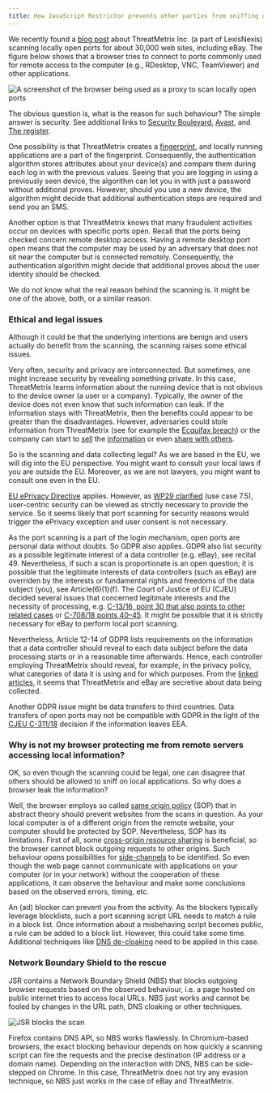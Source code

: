 ```yaml
---
title: How JavaScript Restrictor prevents other parties from sniffing on your local applications?
---
```


We recently found a [blog post](https://blog.nem.ec/2020/05/24/ebay-port-scanning/) about
ThreatMetrix Inc. (a part of LexisNexis) scanning locally open ports for about 30,000 web
sites, including eBay. The figure below shows that a browser tries to connect to ports commonly used for remote access to the computer (e.g., RDesktop, VNC, TeamViewer) and other applications.

![A screenshot of the browser being used as a proxy to scan locally open ports](localportscanning/1_captured_traffic.png)

The obvious question is, what is the reason for such behaviour? The simple answer is security. See
additional links to [Security Boulevard](https://securityboulevard.com/2020/05/is-ebay-port-scanning-your-pc-probably/), [Avast](https://blog.avast.com/why-is-ebay-port-scanning-my-computer-avast), and [The register](https://www.theregister.com/2020/05/26/ebay_port_scans_your_pc/).

One possibility is that ThreatMetrix creates a [fingerprint](https://arxiv.org/pdf/1905.01051.pdf), and locally running
applications are a part of the fingerprint. Consequently, the authentication algorithm stores
attributes about your device(s) and compare them during each log in with the previous values. Seeing
that you are logging in using a previously seen device, the algorithm can let you in with just a
password without additional proves. However, should you use a new device, the algorithm might decide that
additional authentication steps are required and send you an SMS.

Another option is that ThreatMetrix knows that many fraudulent activities occur on
devices with specific ports open. Recall that the ports being checked concern remote desktop
access. Having a remote desktop port open means that the computer may be used by an adversary that does not sit near the computer but is connected remotely. Consequently, the authentication algorithm might decide that additional proves about the user identity should be checked.

We do not know what the real reason behind the scanning is. It might be one of the above, both, or a
similar reason.

### Ethical and legal issues

Although it could be that the underlying intentions are benign and users actually do benefit from
the scanning, the scanning raises some ethical issues.

Very often, security and privacy are interconnected. But sometimes, one might increase security by
revealing something private. In this case, ThreatMetrix learns information about the running device
that is not obvious to the device owner (a user or a company). Typically, the owner of the device
does not even know that such information can leak. If the information
stays with ThreatMetrix, then the benefits could appear to be greater than the disadvantages.
However, adversaries could stole information from ThreatMetrix (see for example the [Ecquifax breach](https://en.wikipedia.org/wiki/2017_Equifax_data_breach)) or the company can start to [sell](https://www.vice.com/en/article/qjdkq7/avast-antivirus-sells-user-browsing-data-investigation) the [information](https://www.pcmag.com/news/the-cost-of-avasts-free-antivirus-companies-can-spy-on-your-clicks) or even [share with others](https://brave.com/rtb-evidence/).

So is the scanning and data collecting legal? As we are based in the EU, we will dig into the EU perspective. You might want to
consult your local laws if you are outside the EU. Moreover, as we are not lawyers, you might want to
consult one even in the EU.

[EU ePrivacy Directive](https://eur-lex.europa.eu/legal-content/EN/ALL/?uri=CELEX:32002L0058) applies. However, as [WP29 clarified](https://ec.europa.eu/justice/article-29/documentation/opinion-recommendation/files/2014/wp224_en.pdf) (use case 7.5), user-centric security can be viewed as strictly necessary to provide
the service. So it seems likely that port scanning for security reasons would
trigger the ePrivacy exception and user consent is not necessary.

As the port scanning is a part of the login mechanism, open ports are personal data
without doubts. So GDPR also applies.
GDPR also list security as a possible legitimate interest of a data controller (e.g. eBay), see
recital 49. Nevertheless, if such a scan is proportionate is an open question; it is possible that the legitimate interests of data controllers (such as eBay) are overriden by the interests or fundamental rights and freedoms of the data subject (you), see Article(6)(1)(f).
The Court of Justice of EU (CJEU) decided several issues that concerned legitimate interests and the necessity of processing, e.g. [C-13/16, point 30 that also points to other related cases](https://curia.europa.eu/juris/liste.jsf?num=C-13/16) or [C-708/18 points 40–45](https://curia.europa.eu/juris/liste.jsf?num=C-708/18). It might be possible that it is strictly necessary for eBay to perform local port scanning.

Nevertheless, Article 12-14 of GDPR lists requirements on the information that a data controller should reveal
to each data subject before the data processing starts or in a reasonable time afterwards. Hence, each controller employing ThreatMetrix should reveal, for example, in the privacy policy, what categories of data it is using and
for which purposes. From the [linked](https://blog.avast.com/why-is-ebay-port-scanning-my-computer-avast) [articles](https://www.theregister.com/2020/05/26/ebay_port_scans_your_pc/), it seems that ThreatMetrix and eBay are secretive about data being collected.

Another GDPR issue might be data transfers to third countries. Data transfers of open ports may not be
compatible with GDPR in the light of the [CJEU C-311/18](https://curia.europa.eu/juris/liste.jsf?num=C-311/18) decision if the information leaves EEA.

### Why is not my browser protecting me from remote servers accessing local information?

OK, so even though the scanning could be legal, one can disagree that others should be allowed to sniff on
local applications. So why does a browser leak the information?

Well, the browser employs so called [same origin policy](https://developer.mozilla.org/en-US/docs/Web/Security/Same-origin_policy) (SOP) that in abstract theory should prevent websites from the scans in question. As your local computer is of a different origin from the remote website, your computer should be protected by SOP. Nevertheless, SOP has its limitations. First of all, some [cross-origin resource sharing](https://developer.mozilla.org/en-US/docs/Web/HTTP/CORS) is beneficial, so the browser cannot block outgoing requests to other origins. Such behaviour opens possibilities for [side-channels](https://www.forcepoint.com/sites/default/files/resources/files/report-attacking-internal-network-en_0.pdf) to be identified. So even though the web page cannot communicate with applications on your computer (or in your network) without the cooperation of these applications, it can observe the behaviour and make some conclusions based on the observed errors, timing, etc.

An (ad) blocker can prevent you from the activity. As the blockers typically leverage blocklists,
such a port scanning script URL needs to match a rule in a block list. Once information about a
misbehaving script becomes public, a rule can be added to a block list. However, this could take some time. Additional techniques like [DNS de-cloaking](https://blog.lukaszolejnik.com/large-scale-analysis-of-dns-based-tracking-evasion-broad-data-leaks-included/)
need to be applied in this case.

### Network Boundary Shield to the rescue

JSR contains a Network Boundary Shield (NBS) that blocks outgoing browser requests based on the observed behaviour, i.e. a
page hosted on public internet tries to access local URLs.
NBS just works and cannot be fooled by changes in the URL path, DNS cloaking or other techniques.

![JSR blocks the scan](localportscanning/2_request_blocked.png)

Firefox contains DNS API, so NBS works flawlessly. In Chromium-based browsers, the exact blocking
behaviour depends on how quickly a scanning script can fire the requests and the precise
destination (IP address or a domain name). Depending on the interaction with DNS, NBS can be side-stepped on Chrome. In this case, ThreatMetrix does not try any evasion technique, so
NBS just works in the case of eBay and ThreatMetrix.
